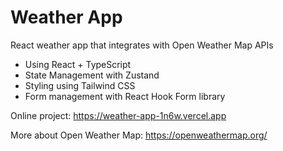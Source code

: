 # Weather App

React weather app that integrates with Open Weather Map APIs

- Using React + TypeScript
- State Management with Zustand
- Styling using Tailwind CSS
- Form management with React Hook Form library

Online project: https://weather-app-1n6w.vercel.app

More about Open Weather Map: https://openweathermap.org/
